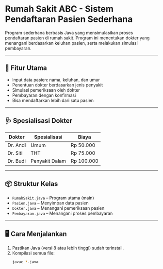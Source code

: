 # Rumah Sakit ABC - Sistem Pendaftaran Pasien Sederhana

Program sederhana berbasis Java yang mensimulasikan proses pendaftaran pasien di rumah sakit. Program ini menentukan dokter yang menangani berdasarkan keluhan pasien, serta melakukan simulasi pembayaran.

---

## 🎯 Fitur Utama
- Input data pasien: nama, keluhan, dan umur
- Penentuan dokter berdasarkan jenis penyakit
- Simulasi pemeriksaan oleh dokter
- Pembayaran dengan konfirmasi
- Bisa mendaftarkan lebih dari satu pasien

---

## 🩺 Spesialisasi Dokter
| Dokter | Spesialisasi | Biaya |
|--------|--------------|-------|
| Dr. Andi | Umum | Rp 50.000 |
| Dr. Siti | THT | Rp 75.000 |
| Dr. Budi | Penyakit Dalam | Rp 100.000 |

---

## 📦 Struktur Kelas
- `RumahSakit.java` – Program utama (main)
- `Pasien.java` – Menyimpan data pasien
- `Dokter.java` – Menangani pemeriksaan pasien
- `Pembayaran.java` – Menangani proses pembayaran

---

## 🖥 Cara Menjalankan
1. Pastikan Java (versi 8 atau lebih tinggi) sudah terinstall.
2. Kompilasi semua file:
   ```bash
   javac *.java
